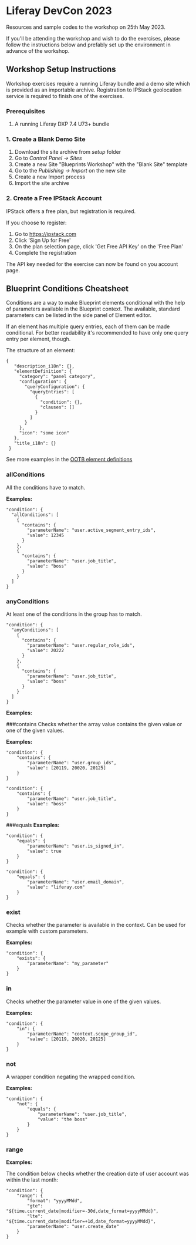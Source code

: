 # Liferay DevCon 2023

Resources and sample codes to the workshop on 25th May 2023.

If you'll be attending the workshop and wish to do the exercises, please follow the instructions below and prefably set up the environment in advance of the workshop.

## Workshop Setup Instructions

Workshop exercises require a running Liferay bundle and a demo site which is provided as an importable archive. Registration to IPStack geolocation service is required to finish one of the exercises.

### Prerequisites

1. A running Liferay DXP 7.4 U73+ bundle

### 1. Create a Blank Demo Site

1. Download the site archive from *setup* folder
1. Go to *Control Panel -> Sites*
1. Create a new Site "Blueprints Workshop" with the "Blank Site" template
1. Go to the *Publishing -> Import* on the new site
1. Create a new Import process
1. Import the site archive

### 2. Create a Free IPStack Account

IPStack offers a free plan, but registration is required. 

If you choose to register:

1. Go to https://ipstack.com
1. Click 'Sign Up for Free'
1. On the plan selection page, click 'Get Free API Key' on the 'Free Plan'
1. Complete the registration

The API key needed for the exercise can now be found on you account page.

## Blueprint Conditions Cheatsheet

Conditions are a way to make Blueprint elements conditional with the help of parameters available in the Blueprint context. The available, standard parameters can be listed in the side panel of Element editor. 

If an element has multiple query entries, each of them can be made conditional. For better readability it's recommended to have only one query entry per element, though.

The structure of an element:

	{
	   "description_i18n": {},
	   "elementDefinition": {
	     "category": "panel category",
	     "configuration": {
	       "queryConfiguration": {
	         "queryEntries": [
	           {
	             "condition": {},
	             "clauses": []
	           }
	         ]
	       }
	     },
	     "icon": "some icon"
	   },
	   "title_i18n": {}
	 }
  
See more examples in the [OOTB element definitions](https://github.com/liferay/liferay-portal/tree/master/modules/dxp/apps/search-experiences/search-experiences-service/src/main/resources/com/liferay/search/experiences/internal/model/listener/dependencies)

### allConditions 
All the conditions have to match.

**Examples:**

```
"condition": {
  "allConditions": [
    {
      "contains": {
        "parameterName": "user.active_segment_entry_ids",
        "value": 12345
      }
    },
    {
      "contains": {
        "parameterName": "user.job_title",
        "value": "boss"
      }
    }								
  ]
}
```

### anyConditions
At least one of the conditions in the group has to match.

```
"condition": {
  "anyConditions": [
    {
      "contains": {
        "parameterName": "user.regular_role_ids",
        "value": 20222
      }
    },
    {
      "contains": {
        "parameterName": "user.job_title",
        "value": "boss"
      }
    }								
  ]
}
```

**Examples:**

###contains
Checks whether the array value contains the given value or one of the given values.

**Examples:**

```
"condition": {
	"contains": {
		"parameterName": "user.group_ids",
		"value": [20119, 20020, 20125]
	}
}
```

```
"condition": {
	"contains": {
		"parameterName": "user.job_title",
		"value": "boss"
	}
}
```

###equals
**Examples:**

```
"condition": {
	"equals": {
		"parameterName": "user.is_signed_in",
		"value": true
	}
}
```
```
"condition": {
	"equals": {
		"parameterName": "user.email_domain",
		"value": "liferay.com"
	}
}
```

### exist
Checks whether the parameter is available in the context. Can be used for example with custom parameters.

**Examples:**

```
"condition": {
	"exists": {
		"parameterName": "my_parameter"
	}
}
```


### in
Checks whether the parameter value in one of the given values.

**Examples:**

```
"condition": {
	"in": {
		"parameterName": "context.scope_group_id",
		"value": [20119, 20020, 20125]
	}
}
```					

### not
A wrapper condition negating the wrapped condition.

**Examples:**

```
"condition": {
	"not": {
		"equals": {
			"parameterName": "user.job_title",
			"value": "the boss"		
		}
	}
}
```

### range

**Examples:**

The condition below checks whether the creation date of user account was within the last month:

```
"condition": {
	"range": {
		"format": "yyyyMMdd",
		"gte": "${time.current_date|modifier=-30d,date_format=yyyyMMdd}",
		"lte": "${time.current_date|modifier=+1d,date_format=yyyyMMdd}",
		"parameterName": "user.create_date"
	}
}
```
